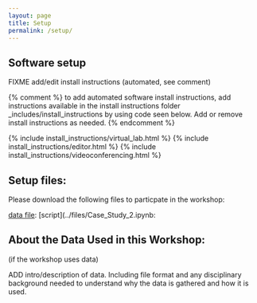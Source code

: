 ```yaml
---
layout: page
title: Setup
permalink: /setup/
---
```


## Software setup

FIXME add/edit  install instructions (automated, see comment)

{% comment %} to add automated software install instructions, add instructions available in the install instructions 
folder \_includes/install_instructions by using code seen below. Add or remove install instructions as needed. {% endcomment %}

{% include install_instructions/virtual_lab.html %}
{% include install_instructions/editor.html %}
{% include install_instructions/videoconferencing.html %}

## Setup files:

Please download the following files to particpate in the workshop:

[data file](../files/auto_mpg.csv): 
[script](../files/Case_Study_2.ipynb: 

## About the Data Used in this Workshop:

(if the workshop uses data)

ADD intro/description of data. Including file format and any disciplinary background needed to understand
why the data is gathered and how it is used.


